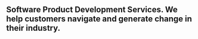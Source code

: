 ## Software Product Development Services. We help customers navigate and generate change in their industry.
